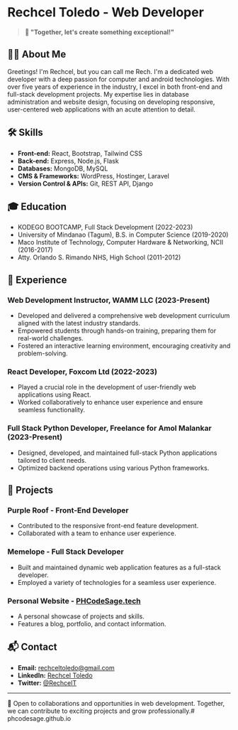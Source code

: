 # Rechcel Toledo - Web Developer
> **🚀 "Together, let's create something exceptional!"**

## 👩‍💻 About Me
Greetings! I'm Rechcel, but you can call me Rech. I'm a dedicated web developer with a deep passion for computer and android technologies. With over five years of experience in the industry, I excel in both front-end and full-stack development projects. My expertise lies in database administration and website design, focusing on developing responsive, user-centered web applications with an acute attention to detail.

## 🛠️ Skills
- **Front-end:** React, Bootstrap, Tailwind CSS
- **Back-end:** Express, Node.js, Flask
- **Databases:** MongoDB, MySQL
- **CMS & Frameworks:** WordPress, Hostinger, Laravel
- **Version Control & APIs:** Git, REST API, Django

## 🎓 Education
- KODEGO BOOTCAMP, Full Stack Development (2022-2023)
- University of Mindanao (Tagum), B.S. in Computer Science (2019-2020)
- Maco Institute of Technology, Computer Hardware & Networking, NCII (2016-2017)
- Atty. Orlando S. Rimando NHS, High School (2011-2012)

## 💼 Experience

### Web Development Instructor, WAMM LLC (2023-Present)
- Developed and delivered a comprehensive web development curriculum aligned with the latest industry standards.
- Empowered students through hands-on training, preparing them for real-world challenges.
- Fostered an interactive learning environment, encouraging creativity and problem-solving.

### React Developer, Foxcom Ltd (2022-2023)
- Played a crucial role in the development of user-friendly web applications using React.
- Worked collaboratively to enhance user experience and ensure seamless functionality.

### Full Stack Python Developer, Freelance for Amol Malankar (2023-Present)
- Designed, developed, and maintained full-stack Python applications tailored to client needs.
- Optimized backend operations using various Python frameworks.

## 🌟 Projects

### Purple Roof - Front-End Developer
- Contributed to the responsive front-end feature development.
- Collaborated with a team to enhance user experience.

### Memelope - Full Stack Developer
- Built and maintained dynamic web application features as a full-stack developer.
- Employed a variety of technologies for a seamless user experience.

### Personal Website - [PHCodeSage.tech](http://phcodesage.tech)
- A personal showcase of projects and skills.
- Features a blog, portfolio, and contact information.

## 📬 Contact
- **Email:** rechceltoledo@gmail.com
- **LinkedIn:** [Rechcel Toledo](https://www.linkedin.com/in/rechcel-toledo-4502b6233/)
- **Twitter:** [@RechcelT](https://twitter.com/RechcelT)

---

🤝 Open to collaborations and opportunities in web development. Together, we can contribute to exciting projects and grow professionally.# phcodesage.github.io
